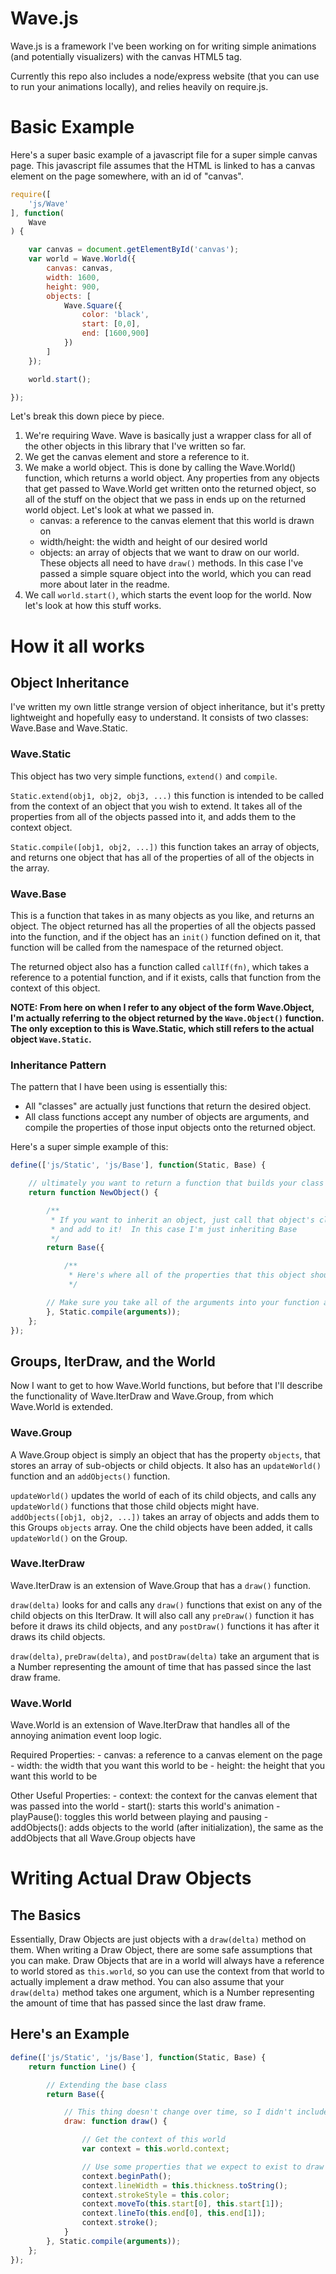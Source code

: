 # Wave.js

Wave.js is a framework I've been working on for writing simple animations (and potentially visualizers) with the canvas HTML5 tag.

Currently this repo also includes a node/express website (that you can use to run your animations locally), and relies heavily on require.js.

# Basic Example

Here's a super basic example of a javascript file for a super simple canvas page.  This javascript file assumes that the HTML is linked to has a canvas element on the page somewhere, with an id of "canvas".

```javascript
require([
    'js/Wave'
], function(
    Wave
) {

    var canvas = document.getElementById('canvas');
    var world = Wave.World({
        canvas: canvas,
        width: 1600,
        height: 900,
        objects: [
            Wave.Square({
                color: 'black',
                start: [0,0],
                end: [1600,900]
            })
        ]
    });

    world.start();

});
```

Let's break this down piece by piece.

1. We're requiring Wave.  Wave is basically just a wrapper class for all of the other objects in this library that I've written so far.
2. We get the canvas element and store a reference to it.
3. We make a world object.  This is done by calling the Wave.World() function, which returns a world object.  Any properties from any objects that get passed to Wave.World get written onto the returned object, so all of the stuff on the object that we pass in ends up on the returned world object.  Let's look at what we passed in.
    * canvas: a reference to the canvas element that this world is drawn on
    * width/height: the width and height of our desired world
    * objects: an array of objects that we want to draw on our world.  These objects all need to have `draw()` methods.  In this case I've passed a simple square object into the world, which you can read more about later in the readme.
4. We call `world.start()`, which starts the event loop for the world.  Now let's look at how this stuff works.

# How it all works

## Object Inheritance
I've written my own little strange version of object inheritance, but it's pretty lightweight and hopefully easy to understand.  It consists of two classes: Wave.Base and Wave.Static.

### Wave.Static
This object has two very simple functions, `extend()` and `compile`.

`Static.extend(obj1, obj2, obj3, ...)` this function is intended to be called from the context of an object that you wish to extend.  It takes all of the properties from all of the objects passed into it, and adds them to the context object.

`Static.compile([obj1, obj2, ...])` this function takes an array of objects, and returns one object that has all of the properties of all of the objects in the array.

### Wave.Base
This is a function that takes in as many objects as you like, and returns an object.  The object returned has all the properties of all the objects passed into the function, and if the object has an `init()` function defined on it, that function will be called from the namespace of the returned object.

The returned object also has a function called `callIf(fn)`, which takes a reference to a potential function, and if it exists, calls that function from the context of this object.

**NOTE: From here on when I refer to any object of the form Wave.Object, I'm actually referring to the object returned by the `Wave.Object()` function.  The only exception to this is Wave.Static, which still refers to the actual object `Wave.Static`.**

### Inheritance Pattern
The pattern that I have been using is essentially this:
- All "classes" are actually just functions that return the desired object.
- All class functions accept any number of objects are arguments, and compile the properties of those input objects onto the returned object.

Here's a super simple example of this:
```javascript
define(['js/Static', 'js/Base'], function(Static, Base) {

    // ultimately you want to return a function that builds your class objects
    return function NewObject() {

        /**
         * If you want to inherit an object, just call that object's class function
         * and add to it!  In this case I'm just inheriting Base
         */
        return Base({

            /**
             * Here's where all of the properties that this object should have go
             */

        // Make sure you take all of the arguments into your function and compile them onto your object
        }, Static.compile(arguments));
    };
});
```

## Groups, IterDraw, and the World
Now I want to get to how Wave.World functions, but before that I'll describe the functionality of Wave.IterDraw and Wave.Group, from which Wave.World is extended.

### Wave.Group
A Wave.Group object is simply an object that has the property `objects`, that stores an array of sub-objects or child objects.  It also has an `updateWorld()` function and an `addObjects()` function.

`updateWorld()` updates the world of each of its child objects, and calls any `updateWorld()` functions that those child objects might have.
`addObjects([obj1, obj2, ...])` takes an array of objects and adds them to this Groups `objects` array.  One the child objects have been added, it calls `updateWorld()` on the Group.

### Wave.IterDraw
Wave.IterDraw is an extension of Wave.Group that has a `draw()` function.

`draw(delta)` looks for and calls any `draw()` functions that exist on any of the child objects on this IterDraw.  It will also call any `preDraw()` function it has before it draws its child objects, and any `postDraw()` functions it has after it draws its child objects.

`draw(delta)`, `preDraw(delta)`, and `postDraw(delta)` take an argument that is a Number representing the amount of time that has passed since the last draw frame.

### Wave.World
Wave.World is an extension of Wave.IterDraw that handles all of the annoying animation event loop logic.

Required Properties:
    - canvas: a reference to a canvas element on the page
    - width: the width that you want this world to be
    - height: the height that you want this world to be

Other Useful Properties:
    - context: the context for the canvas element that was passed into the world
    - start(): starts this world's animation
    - playPause(): toggles this world between playing and pausing
    - addObjects(): adds objects to the world (after initialization), the same as the addObjects that all Wave.Group objects have

# Writing Actual Draw Objects

## The Basics

Essentially, Draw Objects are just objects with a `draw(delta)` method on them.  When writing a Draw Object, there are some safe assumptions that you can make.  Draw Objects that are in a world will always have a reference to world stored as `this.world`, so you can use the context from that world to actually implement a draw method.  You can also assume that your `draw(delta)` method takes one argument, which is a Number representing the amount of time that has passed since the last draw frame.

## Here's an Example

```javascript
define(['js/Static', 'js/Base'], function(Static, Base) {
    return function Line() {

        // Extending the base class
        return Base({

            // This thing doesn't change over time, so I didn't include the delta argument
            draw: function draw() {

                // Get the context of this world
                var context = this.world.context;

                // Use some properties that we expect to exist to draw a line!
                context.beginPath();
                context.lineWidth = this.thickness.toString();
                context.strokeStyle = this.color;
                context.moveTo(this.start[0], this.start[1]);
                context.lineTo(this.end[0], this.end[1]);
                context.stroke();
            }
        }, Static.compile(arguments));
    };
});
```
